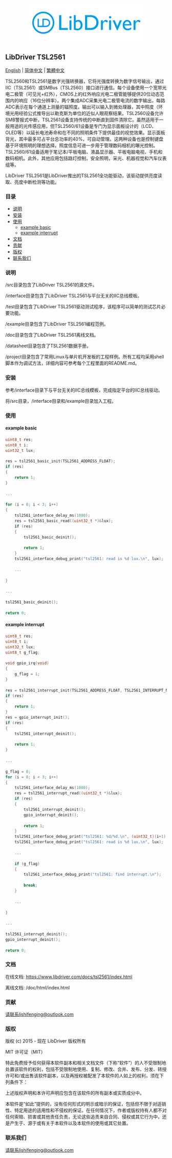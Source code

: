 <div align=center>
<img src="/doc/image/logo.png"/>
</div>

## LibDriver TSL2561

[English](/README.md) | [ 简体中文](/README_zh-Hans.md) | [繁體中文](/README_zh-Hant.md)

TSL2560和TSL2561是数字光强转换器，它将光强度转换为数字信号输出，通过IIC（TSL2561）或SMBus（TSL2560）接口进行通信。每个设备使用一个宽带光电二极管（可见光+红外），CMOS上的红外响应光电二极管能够提供20位动态范围内的响应（16位分辨率）。两个集成ADC采集光电二极管电流的数字输出，每路ADC表示在每个通道上测量的辐照度。输出可以输入到微处理器，其中照度（环境光用经验公式推导出以勒克斯为单位的近似人眼观察结果。TSL2560设备允许SMB警报式中断，TSL2561设备支持传统的中断直到固件清除它。虽然适用于一般用途的光传感应用，但TSL2560/61设备是专门为显示面板设计的（LCD、OLED等）以延长电池寿命和在不同的照明条件下提供最佳的视觉效果。显示面板背光，其中最多可占平台总功率的40%，可自动管理。这两种设备也是控制键盘基于环境照明的理想选择。照度信息可进一步用于管理数码相机的曝光控制。TSL2560/61设备适用于笔记本/平板电脑、液晶显示器、平板电脑电视、手机和数码相机。此外，其他应用包括路灯控制，安全照明，采光、机器视觉和汽车仪表组等。

LibDriver TSL2561是LibDriver推出的TSL2561全功能驱动，该驱动提供亮度读取、亮度中断检测等功能。

### 目录

  - [说明](#说明)
  - [安装](#安装)
  - [使用](#使用)
    - [example basic](#example-basic)
    - [example interrupt](#example-interrupt)
  - [文档](#文档)
  - [贡献](#贡献)
  - [版权](#版权)
  - [联系我们](#联系我们)

### 说明

/src目录包含了LibDriver TSL2561的源文件。

/interface目录包含了LibDriver TSL2561与平台无关的IIC总线模板。

/test目录包含了LibDriver TSL2561驱动测试程序，该程序可以简单的测试芯片必要功能。

/example目录包含了LibDriver TSL2561编程范例。

/doc目录包含了LibDriver TSL2561离线文档。

/datasheet目录包含了TSL2561数据手册。

/project目录包含了常用Linux与单片机开发板的工程样例。所有工程均采用shell脚本作为调试方法，详细内容可参考每个工程里面的README.md。

### 安装

参考/interface目录下与平台无关的IIC总线模板，完成指定平台的IIC总线驱动。

将/src目录，/interface目录和/example目录加入工程。

### 使用

#### example basic

```C
uint8_t res;
uint8_t i;
uint32_t lux;

res = tsl2561_basic_init(TSL2561_ADDRESS_FLOAT);
if (res)
{
    return 1;
}

...

for (i = 0; i < 3; i++)
{
    tsl2561_interface_delay_ms(1000);
    res = tsl2561_basic_read((uint32_t *)&lux);
    if (res)
    {
        tsl2561_basic_deinit();

        return 1;
    }
    tsl2561_interface_debug_print("tsl2561: read is %d lux.\n", lux);

    ...
    
}

...

tsl2561_basic_deinit();

return 0;
```

#### example interrupt

```C
uint8_t res;
uint8_t i;
uint32_t lux;
uint8_t g_flag;

void gpio_irq(void)
{
    g_flag = 1;
}

res = tsl2561_interrupt_init(TSL2561_ADDRESS_FLOAT, TSL2561_INTERRUPT_MODE_EVERY_ADC_CYCLE, 10, 100);
if (res)
{
    return 1;
}
res = gpio_interrupt_init();
if (res)
{
    tsl2561_interrupt_deinit();

    return 1;
}

...

g_flag = 0;
for (i = 0; i < 3; i++)
{
    tsl2561_interface_delay_ms(1000);
    res = tsl2561_interrupt_read((uint32_t *)&lux);
    if (res)
    {
        tsl2561_interrupt_deinit();
        gpio_interrupt_deinit();

        return 1;
    }
    tsl2561_interface_debug_print("tsl2561: %d/%d.\n", (uint32_t)(i+1), (uint32_t)times);
    tsl2561_interface_debug_print("tsl2561: read is %d lux.\n", lux);

    ...
    
    if (g_flag)
    {
        tsl2561_interface_debug_print("tsl2561: find interrupt.\n");

        break;
    }
    
    ...

}

...

tsl2561_interrupt_deinit();
gpio_interrupt_deinit();

return 0;
```

### 文档

在线文档: https://www.libdriver.com/docs/tsl2561/index.html

离线文档: /doc/html/index.html

### 贡献

请联系lishifenging@outlook.com

### 版权

版权 (c) 2015 - 现在 LibDriver 版权所有

MIT 许可证（MIT）

特此免费授予任何获得本软件副本和相关文档文件（下称“软件”）的人不受限制地处置该软件的权利，包括不受限制地使用、复制、修改、合并、发布、分发、转授许可和/或出售该软件副本，以及再授权被配发了本软件的人如上的权利，须在下列条件下：

上述版权声明和本许可声明应包含在该软件的所有副本或实质成分中。

本软件是“如此”提供的，没有任何形式的明示或暗示的保证，包括但不限于对适销性、特定用途的适用性和不侵权的保证。在任何情况下，作者或版权持有人都不对任何索赔、损害或其他责任负责，无论这些追责来自合同、侵权或其它行为中，还是产生于、源于或有关于本软件以及本软件的使用或其它处置。

### 联系我们

请联系lishifenging@outlook.com